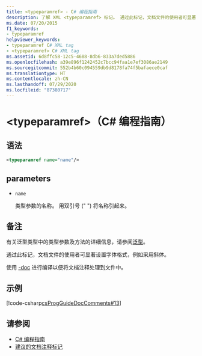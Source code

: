 ```yaml
---
title: <typeparamref> - C# 编程指南
description: 了解 XML <typeparamref> 标记。 通过此标记，文档文件的使用者可显著设置字体格式，例如采用斜体。
ms.date: 07/20/2015
f1_keywords:
- typeparamref
helpviewer_keywords:
- typeparamref C# XML tag
- <typeparamref> C# XML tag
ms.assetid: 6d8ffc58-12c5-4688-8db6-833a7ded5886
ms.openlocfilehash: a39e896f1242452c7bcc94faa1e7ef3086ae2149
ms.sourcegitcommit: 552b4b60c094559db9d8178fa74f5bafaece0caf
ms.translationtype: HT
ms.contentlocale: zh-CN
ms.lasthandoff: 07/29/2020
ms.locfileid: "87380717"
---
```

# <a name="typeparamref-c-programming-guide"></a>\<typeparamref>（C# 编程指南）

## <a name="syntax"></a>语法

```xml
<typeparamref name="name"/>
```

## <a name="parameters"></a>parameters

- `name`

  类型参数的名称。 用双引号 (" ") 将名称引起来。

## <a name="remarks"></a>备注

有关泛型类型中的类型参数及方法的详细信息，请参阅[泛型](../generics/index.md)。

通过此标记，文档文件的使用者可显著设置字体格式，例如采用斜体。

使用 [-doc](../../language-reference/compiler-options/doc-compiler-option.md) 进行编译以便将文档注释处理到文件中。

## <a name="example"></a>示例

[!code-csharp[csProgGuideDocComments#13](~/samples/snippets/csharp/VS_Snippets_VBCSharp/csProgGuideDocComments/CS/DocComments.cs#13)]

## <a name="see-also"></a>请参阅

- [C# 编程指南](../index.md)
- [建议的文档注释标记](./recommended-tags-for-documentation-comments.md)
